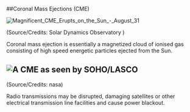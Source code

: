 ##Coronal Mass Ejections (CME)

![Magnificent_CME_Erupts_on_the_Sun_-_August_31](/Volumes/Public/Ronald%20temp/%5Bdev%5Dspacewx/content/temp/Magnificent_CME_Erupts_on_the_Sun_-_August_31.jpg)

(Source/Credits:  Solar Dynamics Observatory ) 

Coronal mass ejection is essentially a magnetized cloud of ionised gas consisting of high speed energetic particles ejected from the Sun.

## ![A CME as seen by SOHO/LASCO](https://lh3.googleusercontent.com/43iREXLXCRr-tERFCOpHEpY7Tt5g8Zg2nwUbZKj3rtBOXWlxsOgT092EFiQYUc2mPz-J9mBXukc9AZpYEGTpxqdgDjXjWLucWKS9soTHWnsC1cv378PvJ6T_Oi0zZ4FnOYWaXylT) 

(Source/Credits: nasa) 

Radio transmissions may be disrupted, damaging satellites or other electrical transmission line facilities and cause power blackout. 


